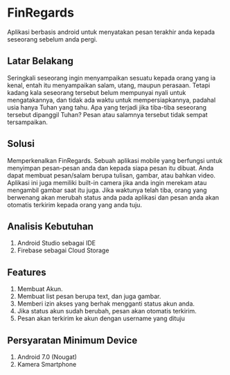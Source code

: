 # FinRegards
Aplikasi berbasis android untuk menyatakan pesan terakhir anda kepada seseorang sebelum anda pergi.

## Latar Belakang
Seringkali seseorang ingin menyampaikan sesuatu kepada orang yang ia kenal, entah itu menyampaikan salam, utang, maupun perasaan. Tetapi kadang kala seseorang tersebut belum mempunyai nyali untuk mengatakannya, dan tidak ada waktu untuk mempersiapkannya, padahal usia hanya Tuhan yang tahu. Apa yang terjadi jika tiba-tiba seseorang tersebut dipanggil Tuhan? Pesan atau salamnya tersebut tidak sempat tersampaikan.

## Solusi
Memperkenalkan FinRegards. Sebuah aplikasi mobile yang berfungsi untuk menyimpan pesan-pesan anda dan kepada siapa pesan itu dibuat. Anda dapat membuat pesan/salam berupa tulisan, gambar, atau bahkan video. Aplikasi ini juga memiliki built-in camera jika anda ingin merekam atau mengambil gambar saat itu juga. Jika waktunya telah tiba, orang yang berwenang akan merubah status anda pada aplikasi dan pesan anda akan otomatis terkirim kepada orang yang anda tuju.

## Analisis Kebutuhan
1. Android Studio sebagai IDE
2. Firebase sebagai Cloud Storage

## Features
1. Membuat Akun.
2. Membuat list pesan berupa text, dan juga gambar.
3. Memberi izin akses yang berhak mengganti status akun anda.
4. Jika status akun sudah berubah, pesan akan otomatis terkirim.
5. Pesan akan terkirim ke akun dengan username yang dituju

## Persyaratan Minimum Device
1. Android 7.0 (Nougat)
2. Kamera Smartphone
